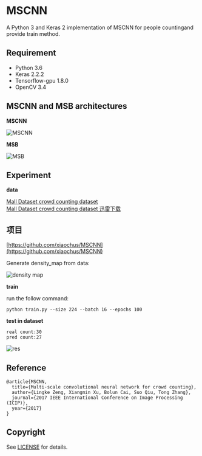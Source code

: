 # MSCNN
A Python 3 and Keras 2 implementation of MSCNN for people countingand provide train method.

## Requirement
- Python 3.6 
- Keras 2.2.2
- Tensorflow-gpu 1.8.0  
- OpenCV 3.4

## MSCNN and MSB architectures
**MSCNN**  

![MSCNN](https://github.com/xiaochus/MSCNN/tree/master/images/mscnn.png)

**MSB**  

![MSB](https://github.com/xiaochus/MSCNN/tree/master//images/msb.png)

## Experiment

**data**

[Mall Dataset crowd counting dataset](http://personal.ie.cuhk.edu.hk/~ccloy/downloads_mall_dataset.html) <br />
[Mall Dataset crowd counting dataset 迅雷下载](http://www.eecs.qmul.ac.uk/~ccloy/files/datasets/mall_dataset.zip)

## 项目
[https://github.com/xiaochus/MSCNN](https://github.com/xiaochus/MSCNN)

Generate density_map from data:

![density map](/images/density_map.png)

**train**

run the follow command:
```
python train.py --size 224 --batch 16 --epochs 100
```

**test in dataset**
```
real count:30
pred count:27
```
![res](/images/res1.png)

## Reference

	@article{MSCNN,  
	  title={Multi-scale convolutional neural network for crowd counting},  
	  author={Lingke Zeng, Xiangmin Xu, Bolun Cai, Suo Qiu, Tong Zhang},
	  journal={2017 IEEE International Conference on Image Processing (ICIP)},
	  year={2017}
	}


## Copyright
See [LICENSE](LICENSE) for details.

